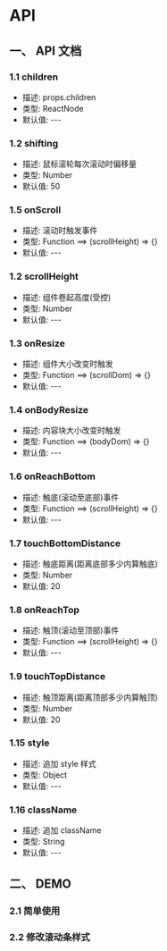 # API

## 一、 API 文档

### 1.1 children

- 描述: props.children
- 类型: ReactNode
- 默认值: ---

### 1.2 shifting

- 描述: 鼠标滚轮每次滚动时偏移量
- 类型: Number
- 默认值: 50

### 1.5 onScroll

- 描述: 滚动时触发事件
- 类型: Function ==> (scrollHeight) => {}
- 默认值: ---

### 1.2 scrollHeight

- 描述: 组件卷起高度(受控)
- 类型: Number
- 默认值: ---

### 1.3 onResize

- 描述: 组件大小改变时触发
- 类型: Function ==> (scrollDom) => {}
- 默认值: ---

### 1.4 onBodyResize

- 描述: 内容块大小改变时触发
- 类型: Function ==> (bodyDom) => {}
- 默认值: ---

### 1.6 onReachBottom

- 描述: 触底(滚动至底部)事件
- 类型: Function ==> (scrollHeight) => {}
- 默认值: ---

### 1.7 touchBottomDistance

- 描述: 触底距离(距离底部多少内算触底)
- 类型: Number
- 默认值: 20

### 1.8 onReachTop

- 描述: 触顶(滚动至顶部)事件
- 类型: Function ==> (scrollHeight) => {}
- 默认值: ---

### 1.9 touchTopDistance

- 描述: 触顶距离(距离顶部多少内算触顶)
- 类型: Number
- 默认值: 20

### 1.15 style

- 描述: 追加 style 样式
- 类型: Object
- 默认值: ---

### 1.16 className

- 描述: 追加 className
- 类型:  String
- 默认值: ---

## 二、 DEMO

### 2.1 简单使用

### 2.2 修改滚动条样式
